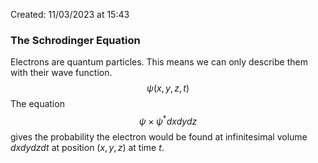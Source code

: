 Created: 11/03/2023 at 15:43

### The Schrodinger Equation
Electrons are quantum particles. This means we can only describe them with their wave function.
$$\psi(x,y,z,t)$$
The equation
$$\psi \times \psi^*dxdydz$$ 
gives the probability the electron would be found at infinitesimal volume $dxdydzdt$ at position $(x, y, z)$ at time $t$.